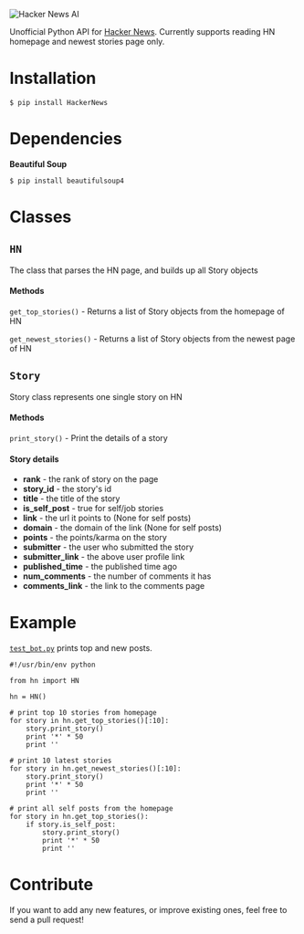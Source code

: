 ![Hacker News AI](https://raw.github.com/thekarangoel/HackerNewsAPI/master/HN.jpg)

Unofficial Python API for [Hacker News](https://news.ycombinator.com/). Currently supports reading HN homepage and newest stories page only.

Installation
============

    $ pip install HackerNews

Dependencies
============

**Beautiful Soup**

    $ pip install beautifulsoup4

Classes
==========

## `HN`

The class that parses the HN page, and builds up all Story objects

#### Methods

`get_top_stories()` - Returns a list of Story objects from the homepage of HN

`get_newest_stories()` - Returns a list of Story objects from the newest page of HN

## `Story`

Story class represents one single story on HN

#### Methods

`print_story()` - Print the details of a story

#### Story details

* **rank** - the rank of story on the page
* **story_id** - the story's id
* **title** - the title of the story
* **is_self_post** - true for self/job stories
* **link** - the url it points to (None for self posts)
* **domain** - the domain of the link (None for self posts)
* **points** - the points/karma on the story
* **submitter** - the user who submitted the story
* **submitter_link** - the above user profile link
* **published_time** - the published time ago
* **num_comments** - the number of comments it has
* **comments_link** - the link to the comments page

Example
========

[`test_bot.py`](https://github.com/thekarangoel/HackerNewsAPI/blob/master/test_bot.py) prints top and new posts.

    #!/usr/bin/env python
    
    from hn import HN
    
    hn = HN()
    
    # print top 10 stories from homepage
    for story in hn.get_top_stories()[:10]:
        story.print_story()
        print '*' * 50
        print ''
    
    # print 10 latest stories
    for story in hn.get_newest_stories()[:10]:
        story.print_story()
        print '*' * 50
        print ''
    
    # print all self posts from the homepage
    for story in hn.get_top_stories():
        if story.is_self_post:
            story.print_story()
            print '*' * 50
            print ''
        
Contribute
========

If you want to add any new features, or improve existing ones, feel free to send a pull request!
